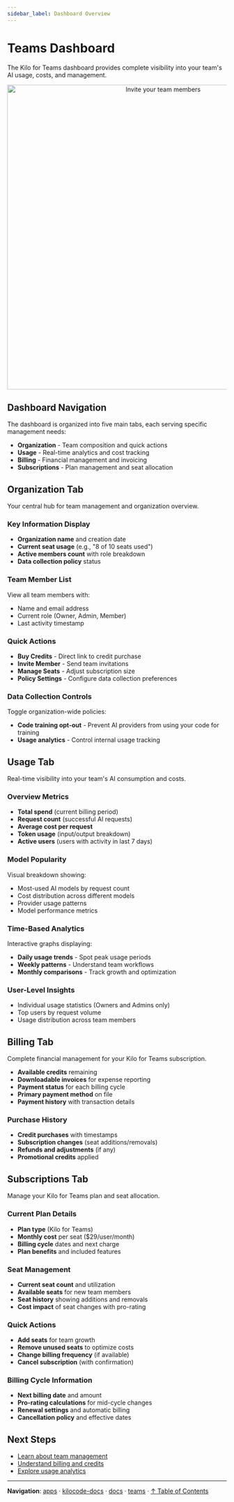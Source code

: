 ```yaml
---
sidebar_label: Dashboard Overview
---
```


# Teams Dashboard

The Kilo for Teams dashboard provides complete visibility into your team's AI usage, costs, and management.

<center>
<img src="/docs/img/teams/dashboard.png" alt="Invite your team members" width="700" />
</center>

## Dashboard Navigation

The dashboard is organized into five main tabs, each serving specific management needs:

- **Organization** - Team composition and quick actions
- **Usage** - Real-time analytics and cost tracking
- **Billing** - Financial management and invoicing
- **Subscriptions** - Plan management and seat allocation

## Organization Tab

Your central hub for team management and organization overview.

### Key Information Display

- **Organization name** and creation date
- **Current seat usage** (e.g., "8 of 10 seats used")
- **Active members count** with role breakdown
- **Data collection policy** status

### Team Member List

View all team members with:

- Name and email address
- Current role (Owner, Admin, Member)
- Last activity timestamp

### Quick Actions

- **Buy Credits** - Direct link to credit purchase
- **Invite Member** - Send team invitations
- **Manage Seats** - Adjust subscription size
- **Policy Settings** - Configure data collection preferences

### Data Collection Controls

Toggle organization-wide policies:

- **Code training opt-out** - Prevent AI providers from using your code for training
- **Usage analytics** - Control internal usage tracking

## Usage Tab

Real-time visibility into your team's AI consumption and costs.

### Overview Metrics

- **Total spend** (current billing period)
- **Request count** (successful AI requests)
- **Average cost per request**
- **Token usage** (input/output breakdown)
- **Active users** (users with activity in last 7 days)

### Model Popularity

Visual breakdown showing:

- Most-used AI models by request count
- Cost distribution across different models
- Provider usage patterns
- Model performance metrics

### Time-Based Analytics

Interactive graphs displaying:

- **Daily usage trends** - Spot peak usage periods
- **Weekly patterns** - Understand team workflows
- **Monthly comparisons** - Track growth and optimization

### User-Level Insights

- Individual usage statistics (Owners and Admins only)
- Top users by request volume
- Usage distribution across team members

## Billing Tab

Complete financial management for your Kilo for Teams subscription.

- **Available credits** remaining
- **Downloadable invoices** for expense reporting
- **Payment status** for each billing cycle
- **Primary payment method** on file
- **Payment history** with transaction details

### Purchase History

- **Credit purchases** with timestamps
- **Subscription changes** (seat additions/removals)
- **Refunds and adjustments** (if any)
- **Promotional credits** applied

## Subscriptions Tab

Manage your Kilo for Teams plan and seat allocation.

### Current Plan Details

- **Plan type** (Kilo for Teams)
- **Monthly cost** per seat ($29/user/month)
- **Billing cycle** dates and next charge
- **Plan benefits** and included features

### Seat Management

- **Current seat count** and utilization
- **Available seats** for new team members
- **Seat history** showing additions and removals
- **Cost impact** of seat changes with pro-rating

### Quick Actions

- **Add seats** for team growth
- **Remove unused seats** to optimize costs
- **Change billing frequency** (if available)
- **Cancel subscription** (with confirmation)

### Billing Cycle Information

- **Next billing date** and amount
- **Pro-rating calculations** for mid-cycle changes
- **Renewal settings** and automatic billing
- **Cancellation policy** and effective dates

## Next Steps

- [Learn about team management](/teams/team-management)
- [Understand billing and credits](/teams/billing)
- [Explore usage analytics](/teams/analytics)

---

**Navigation**: [apps](../../../../apps/) · [kilocode-docs](../../../apps/kilocode-docs/) · [docs](../../apps/kilocode-docs/docs/) · [teams](../apps/kilocode-docs/docs/teams/) · [↑ Table of Contents](#dashboard)

